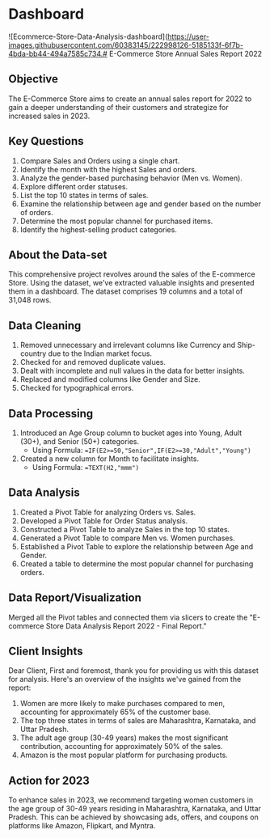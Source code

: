 
# Dashboard
![Ecommerce-Store-Data-Analysis-dashboard](https://user-images.githubusercontent.com/60383145/222998126-5185133f-6f7b-4bda-bb44-494a7585c734.# E-Commerce Store Annual Sales Report 2022

## Objective

The E-Commerce Store aims to create an annual sales report for 2022 to gain a deeper understanding of their customers and strategize for increased sales in 2023.

## Key Questions

1. Compare Sales and Orders using a single chart.
2. Identify the month with the highest Sales and orders.
3. Analyze the gender-based purchasing behavior (Men vs. Women).
4. Explore different order statuses.
5. List the top 10 states in terms of sales.
6. Examine the relationship between age and gender based on the number of orders.
7. Determine the most popular channel for purchased items.
8. Identify the highest-selling product categories.

## About the Data-set

This comprehensive project revolves around the sales of the E-commerce Store. Using the dataset, we've extracted valuable insights and presented them in a dashboard. The dataset comprises 19 columns and a total of 31,048 rows.

## Data Cleaning

1. Removed unnecessary and irrelevant columns like Currency and Ship-country due to the Indian market focus.
2. Checked for and removed duplicate values.
3. Dealt with incomplete and null values in the data for better insights.
4. Replaced and modified columns like Gender and Size.
5. Checked for typographical errors.

## Data Processing

1. Introduced an Age Group column to bucket ages into Young, Adult (30+), and Senior (50+) categories.
   - Using Formula: `=IF(E2>=50,"Senior",IF(E2>=30,"Adult","Young")`
2. Created a new column for Month to facilitate insights.
   - Using Formula: `=TEXT(H2,"mmm")`

## Data Analysis

1. Created a Pivot Table for analyzing Orders vs. Sales.
2. Developed a Pivot Table for Order Status analysis.
3. Constructed a Pivot Table to analyze Sales in the top 10 states.
4. Generated a Pivot Table to compare Men vs. Women purchases.
5. Established a Pivot Table to explore the relationship between Age and Gender.
6. Created a table to determine the most popular channel for purchasing orders.

## Data Report/Visualization

Merged all the Pivot tables and connected them via slicers to create the "E-commerce Store Data Analysis Report 2022 - Final Report."

## Client Insights

Dear Client,
First and foremost, thank you for providing us with this dataset for analysis. Here's an overview of the insights we've gained from the report:
1. Women are more likely to make purchases compared to men, accounting for approximately 65% of the customer base.
2. The top three states in terms of sales are Maharashtra, Karnataka, and Uttar Pradesh.
3. The adult age group (30-49 years) makes the most significant contribution, accounting for approximately 50% of the sales.
4. Amazon is the most popular platform for purchasing products.

## Action for 2023

To enhance sales in 2023, we recommend targeting women customers in the age group of 30-49 years residing in Maharashtra, Karnataka, and Uttar Pradesh. This can be achieved by showcasing ads, offers, and coupons on platforms like Amazon, Flipkart, and Myntra.
